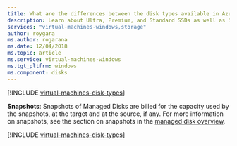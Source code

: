 ```yaml
---
title: What are the differences between the disk types available in Azure Disks - Microsoft Azure | Microsoft Docs
description: Learn about Ultra, Premium, and Standard SSDs as well as Standard HDDs.
services: "virtual-machines-windows,storage"
author: roygara
ms.author: rogarana
ms.date: 12/04/2018
ms.topic: article
ms.service: virtual-machines-windows
ms.tgt_pltfrm: windows
ms.component: disks
---
```


[!INCLUDE [virtual-machines-disk-types](../../../includes/virtual-machines-managed-disks-types-part-one.md)]

**Snapshots**: Snapshots of Managed Disks are billed for the capacity used by the snapshots, at the target and at the source, if any. For more information on snapshots, see the section on snapshots in the [managed disk overview](managed-disks-overview.md).

[!INCLUDE [virtual-machines-disk-types](../../../includes/virtual-machines-managed-disks-types-part-two.md)]